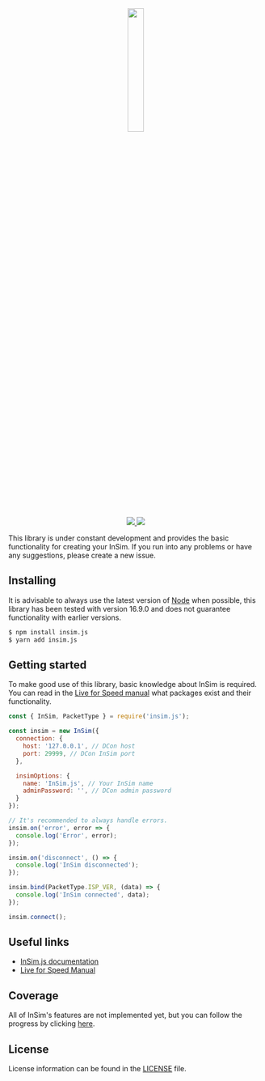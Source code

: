 <div align="center">
  <img src="https://i.imgur.com/x9pCebF.png" width="25%">
  <br><br>
  <p>
    <a href="https://npmjs.com/package/insim.js">
      <img src="https://badgen.net/npm/v/insim.js">
      <img src="https://badgen.net/bundlephobia/min/insim.js">
    </a>
  </p>
</div>

This library is under constant development and provides the basic functionality for creating your InSim. If you run into any problems or have any suggestions, please create a new issue.

## Installing

It is advisable to always use the latest version of [Node](https://nodejs.org) when possible, this library has been tested with version 16.9.0 and does not guarantee functionality with earlier versions.

```bash
$ npm install insim.js
$ yarn add insim.js
```

## Getting started

To make good use of this library, basic knowledge about InSim is required. You can read in the [Live for Speed manual](https://en.lfsmanual.net/wiki/InSim#InSim_Reference) what packages exist and their functionality.

```javascript
const { InSim, PacketType } = require('insim.js');

const insim = new InSim({
  connection: {
    host: '127.0.0.1', // DCon host
    port: 29999, // DCon InSim port
  },

  insimOptions: {
    name: 'InSim.js', // Your InSim name
    adminPassword: '', // DCon admin password
  }
});

// It's recommended to always handle errors.
insim.on('error', error => {
  console.log('Error', error);
});

insim.on('disconnect', () => {
  console.log('InSim disconnected');
});

insim.bind(PacketType.ISP_VER, (data) => {
  console.log('InSim connected', data);
});

insim.connect();
```

## Useful links

- [InSim.js documentation](https://enzopita.github.io/insim.js)
- [Live for Speed Manual](https://en.lfsmanual.net/wiki/InSim)

## Coverage

All of InSim's features are not implemented yet, but you can follow the progress by clicking [here](COVERAGE).

## License

License information can be found in the [LICENSE](LICENSE) file.
